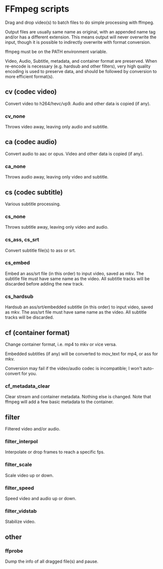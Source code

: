 # FFmpeg scripts #

Drag and drop video(s) to batch files to do simple processing with ffmpeg.

Output files are usually same name as original, with an appended name tag and/or has a different extension.
This means output will never overwrite the input, though it is possible to indirectly overwrite with format conversion.

ffmpeg must be on the PATH environment variable.

Video, Audio, Subtitle, metadata, and container format are preserved.
When re-encode is necessary (e.g. hardsub and other filters), very high quality encoding is used to preserve data, and should be followed by conversion to more efficient format(s).

## cv (codec video) ##

Convert video to h264/hevc/vp9.  Audio and other data is copied (if any).

### cv_none ###

Throws video away, leaving only audio and subtitle.


## ca (codec audio) ##

Convert audio to aac or opus.  Video and other data is copied (if any).

### ca_none ###

Throws audio away, leaving only video and subtitle.


## cs (codec subtitle) ##

Various subtitle processing.

### cs_none ###

Throws subtitle away, leaving only video and audio.

### cs_ass, cs_srt ###

Convert subtitle file(s) to ass or srt.

### cs_embed ###

Embed an ass/srt file (in this order) to input video, saved as mkv.
The subtitle file must have same name as the video.
All subtitle tracks will be discarded before adding the new track.

### cs_hardsub ###

Hardsub an ass/srt/embedded subtitle (in this order) to input video, saved as mkv.
The ass/srt file must have same name as the video.
All subtitle tracks will be discarded.


## cf (container format) ##

Change container format, i.e. mp4 to mkv or vice versa.

Embedded subtitles (if any) will be converted to mov_text for mp4, or ass for mkv.

Conversion may fail if the video/audio codec is incompatible; I won't auto-convert for you.

### cf_metadata_clear ###

Clear stream and container metadata.  Nothing else is changed.
Note that ffmpeg will add a few basic metadata to the container.


## filter ##

Filtered video and/or audio.

### filter_interpol ###

Interpolate or drop frames to reach a specific fps.

### filter_scale ###

Scale video up or down.

### filter_speed ###

Speed video and audio up or down.

### filter_vidstab ###

Stabilize video.


## other ##

### ffprobe ###

Dump the info of all dragged file(s) and pause.